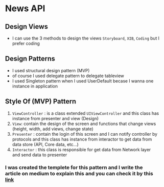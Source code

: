 # News API

## Design Views
- I can use the 3 methods to design the views `Storyboard`, `XIB`, `Coding` but I prefer coding 

## Design Patterns
- I used structural design pattern (MVP) 
- of course I used delegate pattern to delegate tableview
- I used Singleton pattern when I used UserDefault becase I wanna one instance in application

## Style Of (MVP) Pattern
1. `ViewController` : is a class extended `UIViewController` and this class has instance from presenter and view (Design)
2. `View`: contain the design of the screen and functions that change views (height, width, add views, change state)
3. `Presenter` : contain the login of this screen and I can notify controller by protocols and this class has instance from interactor to get data from data store (API, Core data, etc...)
4. `Interactor` : this class is responsible for get data from Network layer and send data to presenter

### I was created the templete for this pattern and  I write the article on medium to explain this and you can check  it by this [link](https://medium.com/swiftcairo/creating-mvp-template-with-base-view-controller-e232a12146e6)

